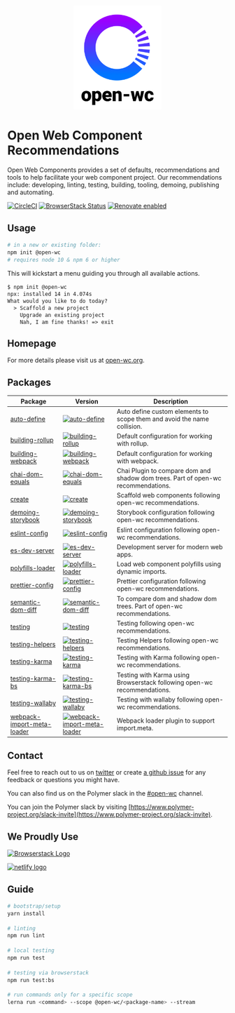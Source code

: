 <p align="center"><img src="https://github.com/open-wc/open-wc/blob/master/assets/images/logo.png" width="200" alt="Open-wc Logo" /></p>

# Open Web Component Recommendations

Open Web Components provides a set of defaults, recommendations and tools to help facilitate your web component project. Our recommendations include: developing, linting, testing, building, tooling, demoing, publishing and automating.

[![CircleCI](https://circleci.com/gh/open-wc/open-wc.svg?style=shield)](https://circleci.com/gh/open-wc/open-wc)
[![BrowserStack Status](https://www.browserstack.com/automate/badge.svg?badge_key=M2UrSFVRang2OWNuZXlWSlhVc3FUVlJtTDkxMnp6eGFDb2pNakl4bGxnbz0tLUE5RjhCU0NUT1ZWa0NuQ3MySFFWWnc9PQ==--86f7fac07cdbd01dd2b26ae84dc6c8ca49e45b50)](https://www.browserstack.com/automate/public-build/M2UrSFVRang2OWNuZXlWSlhVc3FUVlJtTDkxMnp6eGFDb2pNakl4bGxnbz0tLUE5RjhCU0NUT1ZWa0NuQ3MySFFWWnc9PQ==--86f7fac07cdbd01dd2b26ae84dc6c8ca49e45b50)
[![Renovate enabled](https://img.shields.io/badge/renovate-enabled-brightgreen.svg)](https://renovatebot.com/)

## Usage

```bash
# in a new or existing folder:
npm init @open-wc
# requires node 10 & npm 6 or higher
```

This will kickstart a menu guiding you through all available actions.

```
$ npm init @open-wc
npx: installed 14 in 4.074s
What would you like to do today?
  > Scaffold a new project
    Upgrade an existing project
    Nah, I am fine thanks! => exit
```

## Homepage

For more details please visit us at [open-wc.org](https://open-wc.org).

## Packages

| Package                                                             | Version                                                                                                                                                                  | Description                                                                       |
| ------------------------------------------------------------------- | ------------------------------------------------------------------------------------------------------------------------------------------------------------------------ | --------------------------------------------------------------------------------- |
| [auto-define](./packages/auto-define)                               | [![auto-define](https://img.shields.io/npm/v/@open-wc/auto-define.svg)](https://www.npmjs.com/package/@open-wc/auto-define)                                              | Auto define custom elements to scope them and avoid the name collision.           |
| [building-rollup](./packages/building-rollup)                       | [![building-rollup](https://img.shields.io/npm/v/@open-wc/building-rollup.svg)](https://www.npmjs.com/package/@open-wc/building-rollup)                                  | Default configuration for working with rollup.                                    |
| [building-webpack](./packages/building-webpack)                     | [![building-webpack](https://img.shields.io/npm/v/@open-wc/building-webpack.svg)](https://www.npmjs.com/package/@open-wc/building-webpack)                               | Default configuration for working with webpack.                                   |
| [chai-dom-equals](./packages/chai-dom-equals)                       | [![chai-dom-equals](https://img.shields.io/npm/v/@open-wc/chai-dom-equals.svg)](https://www.npmjs.com/package/@open-wc/chai-dom-equals)                                  | Chai Plugin to compare dom and shadow dom trees. Part of open-wc recommendations. |
| [create](./packages/create)                                         | [![create](https://img.shields.io/npm/v/@open-wc/create.svg)](https://www.npmjs.com/package/@open-wc/create)                                                             | Scaffold web components following open-wc recommendations.                        |
| [demoing-storybook](./packages/demoing-storybook)                   | [![demoing-storybook](https://img.shields.io/npm/v/@open-wc/demoing-storybook.svg)](https://www.npmjs.com/package/@open-wc/demoing-storybook)                            | Storybook configuration following open-wc recommendations.                        |
| [eslint-config](./packages/eslint-config)                           | [![eslint-config](https://img.shields.io/npm/v/@open-wc/eslint-config.svg)](https://www.npmjs.com/package/@open-wc/eslint-config)                                        | Eslint configuration following open-wc recommendations.                           |
| [es-dev-server](./packages/es-dev-server)                           | [![es-dev-server](https://img.shields.io/npm/v/es-dev-server.svg)](https://www.npmjs.com/package/es-dev-server)                                                          | Development server for modern web apps.                                           |
| [polyfills-loader](./packages/polyfills-loader)                     | [![polyfills-loader](https://img.shields.io/npm/v/@open-wc/polyfills-loader.svg)](https://www.npmjs.com/package/@open-wc/polyfills-loader)                               | Load web component polyfills using dynamic imports.                               |
| [prettier-config](./packages/prettier-config)                       | [![prettier-config](https://img.shields.io/npm/v/@open-wc/prettier-config.svg)](https://www.npmjs.com/package/@open-wc/prettier-config)                                  | Prettier configuration following open-wc recommendations.                         |
| [semantic-dom-diff](./packages/semantic-dom-diff)                   | [![semantic-dom-diff](https://img.shields.io/npm/v/@open-wc/semantic-dom-diff.svg)](https://www.npmjs.com/package/@open-wc/semantic-dom-diff)                            | To compare dom and shadow dom trees. Part of open-wc recommendations.             |
| [testing](./packages/testing)                                       | [![testing](https://img.shields.io/npm/v/@open-wc/testing.svg)](https://www.npmjs.com/package/@open-wc/testing)                                                          | Testing following open-wc recommendations.                                        |
| [testing-helpers](./packages/testing-helpers)                       | [![testing-helpers](https://img.shields.io/npm/v/@open-wc/testing-helpers.svg)](https://www.npmjs.com/package/@open-wc/testing-helpers)                                  | Testing Helpers following open-wc recommendations.                                |
| [testing-karma](./packages/testing-karma)                           | [![testing-karma](https://img.shields.io/npm/v/@open-wc/testing-karma.svg)](https://www.npmjs.com/package/@open-wc/testing-karma)                                        | Testing with Karma following open-wc recommendations.                             |
| [testing-karma-bs](./packages/testing-karma-bs)                     | [![testing-karma-bs](https://img.shields.io/npm/v/@open-wc/testing-karma-bs.svg)](https://www.npmjs.com/package/@open-wc/testing-karma-bs)                               | Testing with Karma using Browserstack following open-wc recommendations.          |
| [testing-wallaby](./packages/testing-wallaby)                       | [![testing-wallaby](https://img.shields.io/npm/v/@open-wc/testing-wallaby.svg)](https://www.npmjs.com/package/@open-wc/testing-wallaby)                                  | Testing with wallaby following open-wc recommendations.                           |
| [webpack-import-meta-loader](./packages/webpack-import-meta-loader) | [![webpack-import-meta-loader](https://img.shields.io/npm/v/@open-wc/webpack-import-meta-loader.svg)](https://www.npmjs.com/package/@open-wc/webpack-import-meta-loader) | Webpack loader plugin to support import.meta.                                     |

## Contact

Feel free to reach out to us on [twitter](https://twitter.com/OpenWc) or create [a github issue](https://github.com/open-wc/open-wc/issues/new) for any feedback or questions you might have.

You can also find us on the Polymer slack in the [#open-wc](https://polymer.slack.com/messages/CE6D9DN05) channel.

You can join the Polymer slack by visiting [https://www.polymer-project.org/slack-invite](https://www.polymer-project.org/slack-invite).

## We Proudly Use

<a href="http://browserstack.com/" style="border: none;"><img src="https://github.com/open-wc/open-wc/blob/master/assets/images/Browserstack-logo.svg" width="200" alt="Browserstack Logo" /></a>

<a href="http://netlify.com/" style="border: none;"><img src="https://www.netlify.com/img/press/logos/full-logo-light.svg" width="185" alt="netlify logo" /></a>

## Guide

```bash
# bootstrap/setup
yarn install

# linting
npm run lint

# local testing
npm run test

# testing via browserstack
npm run test:bs

# run commands only for a specific scope
lerna run <command> --scope @open-wc/<package-name> --stream
```
